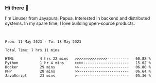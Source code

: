 ### Hi there 👋

I'm Linuxer from Jayapura, Papua. Interested in backend and distributed systems. In my spare time, I love building open-source products.

<br>

 
 <!--START_SECTION:waka-->

```text
From: 11 May 2023 - To: 18 May 2023

Total Time: 7 hrs 11 mins

HTML            4 hrs 22 mins   >>>>>>>>>>>>>>>----------   60.88 %
Python          1 hr 4 mins     >>>>---------------------   15.02 %
Docker          29 mins         >>-----------------------   06.80 %
PHP             28 mins         >>-----------------------   06.64 %
JavaScript      23 mins         >------------------------   05.36 %
```

<!--END_SECTION:waka-->
